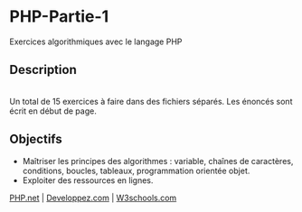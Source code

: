 # PHP-Partie-1

Exercices algorithmiques avec le langage PHP

## Description
<br>
Un total de 15 exercices à faire dans des fichiers séparés. Les énoncés sont écrit en début de page.

## Objectifs

* Maîtriser les principes des algorithmes : variable, chaînes de caractères, conditions, boucles, tableaux, programmation orientée objet.
* Exploiter des ressources en lignes.

<a href="https://www.php.net/">PHP.net<a> | <a href="https://www.developpez.com/">Developpez.com<a> | <a href="https://www.w3schools.com/">W3schools.com<a>

